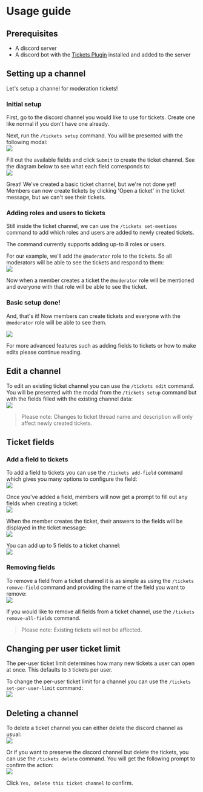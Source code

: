 # Usage guide

## Prerequisites

- A discord server
- A discord bot with the [Tickets Plugin](../README.md) installed and added to the server

## Setting up a channel

Let's setup a channel for moderation tickets!

### Initial setup

First, go to the discord channel you would like to use for tickets. Create one like normal if you don't have one already.

Next, run the `/tickets setup` command. You will be presented with the following modal:  
![](images/setup-modal-empty.png)

Fill out the available fields and click `Submit` to create the ticket channel. See the diagram below to see what each field corresponds to:  
![](./images/setup-modal-diagram.png)

>

Great! We've created a basic ticket channel, but we're not done yet! Members can now create tickets by clicking 'Open a ticket' in the ticket message, but we can't see their tickets.

### Adding roles and users to tickets

Still inside the ticket channel, we can use the `/tickets set-mentions` command to add which roles and users are added to newly created tickets.

The command currently supports adding up-to 8 roles or users.

For our example, we'll add the `@moderator` role to the tickets. So all moderators will be able to see the tickets and respond to them:  
![](./images//set-mentions-command.png)

Now when a member creates a ticket the `@moderator` role will be mentioned and everyone with that role will be able to see the ticket.

### Basic setup done!

And, that's it! Now members can create tickets and everyone with the `@moderator` role will be able to see them.

![](./images/basic-ticket-example.png)

For more advanced features such as adding fields to tickets or how to make edits please continue reading.

## Edit a channel

To edit an existing ticket channel you can use the `/tickets edit` command. You will be presented with the modal from the `/tickets setup` command but with the fields filled with the existing channel data:  
![](./images/edit-modal.png)

> Please note: Changes to ticket thread name and description will only affect newly created tickets.

## Ticket fields

### Add a field to tickets

To add a field to tickets you can use the `/tickets add-field` command which gives you many options to configure the field:  
![](./images/add-field-command.png)

Once you've added a field, members will now get a prompt to fill out any fields when creating a ticket:  
![](./images/ticket-modal-one-field.png)

When the member creates the ticket, their answers to the fields will be displayed in the ticket message:  
![](./images/ticket-with-field-example.png)

You can add up to 5 fields to a ticket channel:  
![](./images/ticket-modal-many-fields.png)

### Removing fields

To remove a field from a ticket channel it is as simple as using the `/tickets remove-field` command and providing the name of the field you want to remove:  
![](./images/remove-field-command.png)

If you would like to remove all fields from a ticket channel, use the `/tickets remove-all-fields` command.

> Please note: Existing tickets will not be affected.

## Changing per user ticket limit

The per-user ticket limit determines how many new tickets a user can open at once. This defaults to `3` tickets per user.

To change the per-user ticket limit for a channel you can use the `/tickets set-per-user-limit` command:  
![](./images/per-user-limit-command.png)

## Deleting a channel

To delete a ticket channel you can either delete the discord channel as usual:  
![](./images/delete-discord-channel.png)

Or if you want to preserve the discord channel but delete the tickets, you can use the `/tickets delete` command. You will get the following prompt to confirm the action:  
![](./images/delete-channel-confirmation.png)

Click `Yes, delete this ticket channel` to confirm.
